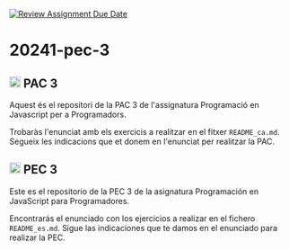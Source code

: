 [![Review Assignment Due Date](https://classroom.github.com/assets/deadline-readme-button-22041afd0340ce965d47ae6ef1cefeee28c7c493a6346c4f15d667ab976d596c.svg)](https://classroom.github.com/a/_hxmxAjC)
# 20241-pec-3

## <img class="flag-img" width="20px" height="auto" src="https://flagicons.lipis.dev/flags/4x3/es-ct.svg" alt="Flag of Catalonia"> PAC 3

Aquest és el repositori de la PAC 3 de l'assignatura Programació en Javascript per a Programadors.

Trobaràs l'enunciat amb els exercicis a realitzar en el fitxer `README_ca.md`. Segueix les indicacions que et donem en l'enunciat per realitzar la PAC.


## <img class="flag-img" width="20px" height="auto" src="https://flagicons.lipis.dev/flags/4x3/es.svg" alt="Flag of Spain"> PEC 3

Este es el repositorio de la PEC 3 de la asignatura Programación en JavaScript para Programadores.

Encontrarás el enunciado con los ejercicios a realizar en el fichero `README_es.md`. Sigue las indicaciones que te damos en el enunciado para realizar la PEC.
